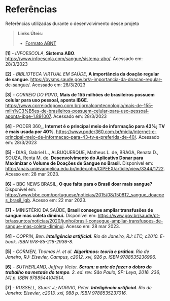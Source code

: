 # Referências

Referências utilizadas durante o desenvolvimento desse projeto

> **Links Úteis**:
> - [Formato ABNT](https://www.normastecnicas.com/referencias/)

**[1]** - _INFOESCOLA_, **Sistema ABO**. https://www.infoescola.com/sangue/sistema-abo/.  Acessado em: 28/3/2023

**[2]** - _BIBLIOTECA VIRTUAL EM SAÚDE_, **A importância da doação regular de sangue**. https://bvsms.saude.gov.br/a-importancia-da-doacao-regular-de-sangue/.  Acessado em: 28/3/2023

**[3]** - _CORREIO DO POVO_, **Mais de 155 milhões de brasileiros possuem celular para uso pessoal, aponta IBGE**. https://www.correiodopovo.com.br/jornalcomtecnologia/mais-de-155-milh%C3%B5es-de-brasileiros-possuem-celular-para-uso-pessoal-aponta-ibge-1.891007. Acessado em: 28/3/2023

**[4]** - PODER 360_, **Internet é o principal meio de informação para 43%; TV é mais usada por 40%**. https://www.poder360.com.br/midia/internet-e-principal-meio-de-informacao-para-43-tv-e-preferida-de-40/. Acessado em: 28/3/2023

**[5]** - DIAS, Gabriel L., ALBUQUERQUE, Matheus L. de, BRAGA, Renata D., SOUZA, Renta M. de. **Desenvolvimento do Aplicativo Donar para Maximizar o Volume de Doações de Sangue no Brasil.** Disponível em: http://anais.unievangelica.edu.br/index.php/CIPEEX/article/view/3344/1722. Acesso em: 28 mar 2023.

**[6]** – BBC NEWS BRASIL, **O que falta para o Brasil doar mais sangue?** Disponível em: https://www.bbc.com/portuguese/noticias/2015/08/150812_sangue_doacoes_brasil_lgb. Acesso em: 22 mar 2023.

**[7]** - MINISTÉRIO DA SAÚDE, **Brasil consegue ampliar transfusões de sangue mas coleta diminui.** Disponível em: https://www.gov.br/saude/pt-br/assuntos/noticias/2020/junho/brasil-consegue-ampliar-transfusoes-de-sangue-mas-coleta-diminui. Acesso em: 28 mar 2023.





**[4]** - _COPPIN, Ben. **Inteligência artificial**. Rio de Janeiro, RJ: LTC, c2010. E-book. ISBN 978-85-216-2936-8._

**[5]** - _CORMEN, Thomas H. et al. **Algoritmos: teoria e prática**. Rio de Janeiro, RJ: Elsevier, Campus, c2012. xvi, 926 p. ISBN 9788535236996._

**[6]** - _SUTHERLAND, Jeffrey Victor. **Scrum: a arte de fazer o dobro do trabalho na metade do tempo**. 2. ed. rev. São Paulo, SP: Leya, 2016. 236, [4] p. ISBN 9788544104514._

**[7]** - _RUSSELL, Stuart J.; NORVIG, Peter. **Inteligência artificial**. Rio de Janeiro: Elsevier, c2013. xxi, 988 p. ISBN 9788535237016._

